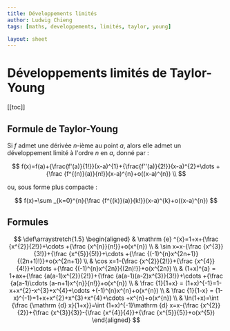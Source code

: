 ```yaml
---
title: Développements limités
author: Ludwig Chieng
tags: [maths, developpements, limités, taylor, young]

layout: sheet
---
```


# Développements limités de Taylor-Young

[[toc]]

## Formule de Taylor-Young

Si $f$ admet une dérivée $n$-ième au point $a$, alors elle admet un développement limité à l'ordre $n$ en $a$, donné par :

$$
f(x)=f(a)+{\frac{f'(a)}{1!}}(x-a)^{1}+{\frac{f''(a)}{2!}}(x-a)^{2}+\dots +{\frac {f^{(n)}(a)}{n!}}(x-a)^{n}+o((x-a)^{n}) \\
$$

ou, sous forme plus compacte :

$$
f(x)=\sum _{k=0}^{n}{\frac {f^{(k)}(a)}{k!}}(x-a)^{k}+o((x-a)^{n})
$$

## Formules

$$
\def\arraystretch{1.5}
\begin{aligned}
  & \mathrm {e} ^{x}=1+x+{\frac {x^{2}}{2!}}+\cdots +{\frac {x^{n}}{n!}}+o(x^{n})
  \\
  & \sin x=x-{\frac {x^{3}}{3!}}+{\frac {x^{5}}{5!}}+\cdots +{\frac {(-1)^{n}x^{2n+1}}{(2n+1)!}}+o(x^{2n+1})
  \\
  & \cos x=1-{\frac {x^{2}}{2!}}+{\frac {x^{4}}{4!}}+\cdots +{\frac {(-1)^{n}x^{2n}}{(2n)!}}+o(x^{2n})
  \\
  & (1+x)^{a} = 1+ax+{\frac {a(a-1)x^{2}}{2!}}+{\frac {a(a-1)(a-2)x^{3}}{3!}}+\cdots +{\frac {a(a-1)\cdots (a-n+1)x^{n}}{n!}}+o(x^{n})
  \\
  & \frac {1}{1+x} = (1+x)^{-1}=1-x+x^{2}-x^{3}+x^{4}+\cdots +(-1)^{n}x^{n}+o(x^{n})
  \\
  & \frac {1}{1-x} = (1-x)^{-1}=1+x+x^{2}+x^{3}+x^{4}+\cdots +x^{n}+o(x^{n})
  \\
  & \ln(1+x)=\int {\frac {\mathrm {d} x}{1+x}}=\int (1+x)^{-1}\mathrm {d} x=x-{\frac {x^{2}}{2}}+{\frac {x^{3}}{3}}-{\frac {x^{4}}{4}}+{\frac {x^{5}}{5}}+o(x^{5})
\end{aligned}
$$
